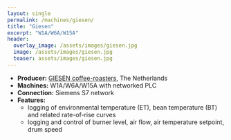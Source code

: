 ```yaml
---
layout: single
permalink: /machines/giesen/
title: "Giesen"
excerpt: "W1A/W6A/W15A"
header:
  overlay_image: /assets/images/giesen.jpg
  image: /assets/images/giesen.jpg
  teaser: assets/images/giesen.jpg
---
```

* __Producer:__ [GIESEN coffee-roasters](http://www.giesencoffeeroasters.eu), The Netherlands
* __Machines:__ W1A/W6A/W15A with networked PLC
* __Connection:__ Siemens S7 network
* __Features:__
  - logging of environmental temperature (ET), bean temperature (BT) and related rate-of-rise curves
  - logging and control of burner level, air flow, air temperature setpoint, drum speed